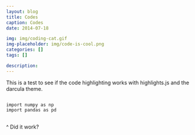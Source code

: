 ```yaml
---
layout: blog
title: Codes
caption: Codes
date: 2014-07-18

img: img/coding-cat.gif
img-placeholder: img/code-is-cool.png
categories: []
tags: []

description: 
---
```


This is a test to see if the code highlighting works with highlights.js and the darcula theme.
<pre>
<code class="python">
import numpy as np
import pandas as pd
</code>
</pre>

^ Did it work?
